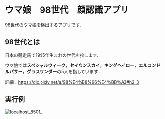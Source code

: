 # ウマ娘　98世代　顔認識アプリ
98世代のウマ娘を検出するアプリです．

## 98世代とは
日本の競走馬で1995年生まれの世代を指します．

ウマ娘では**スペシャルウィーク**，**セイウンスカイ**，**キングヘイロー**，**エルコンドルパサー**，**グラスワンダー**の5人を指しています．

詳細：https://dic.pixiv.net/a/98%E4%B8%96%E4%BB%A3#h2_3

## 実行例

![localhost_8501_](https://user-images.githubusercontent.com/84188861/161369444-39eb1e13-e05d-4a35-a315-3de390fd5cc9.png)





